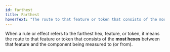 ```yaml
---
id: farthest
title: Farthest
hoverText: "The route to that feature or token that consists of the most hexes between that feature and the component being measured to (or from)."
---
```


When a rule or effect refers to the farthest hex, feature, or token, it means the route to that feature or token that consists of the **most hexes** between that feature and the component being measured to (or from).
